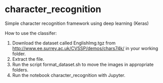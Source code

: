 # character_recognition
Simple character recognition framework using deep learning (Keras)

How to use the classifer:
1) Download the dataset called EnglishImg.tgz from http://www.ee.surrey.ac.uk/CVSSP/demos/chars74k/ in your working folder.
2) Extract the file.
3) Run the script format_dataset.sh to move the images in appropriate folders.
4) Run the notebook character_recognition with Jupyter.
